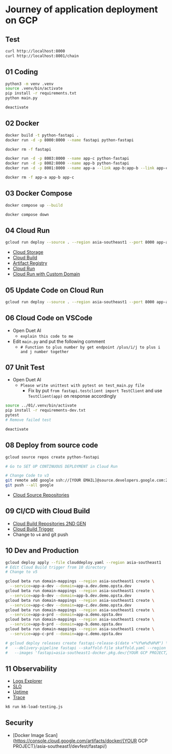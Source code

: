 # Journey of application deployment on GCP

## Test

```bash
curl http://localhost:8000
curl http://localhost:8001/chain
```

## 01 Coding

```bash
python3 -m venv .venv
source .venv/bin/activate
pip install -r requirements.txt
python main.py

deactivate
```

## 02 Docker

```bash
docker build -t python-fastapi .
docker run -d -p 8000:8000 --name fastapi python-fastapi

docker rm -f fastapi

docker run -d -p 8003:8000 --name app-c python-fastapi
docker run -d -p 8002:8000 --name app-b python-fastapi
docker run -d -p 8001:8000 --name app-a --link app-b:app-b --link app-c:app-c python-fastapi

docker rm -f app-a app-b app-c
```

## 03 Docker Compose

```bash
docker compose up --build

docker compose down
```

## 04 Cloud Run

```bash
gcloud run deploy --source . --region asia-southeast1 --port 8000 app-a --allow-unauthenticated --quiet
```

* [Cloud Storage](https://console.cloud.google.com/storage/browser)
* [Cloud Build](https://console.cloud.google.com/cloud-build/builds)
* [Artifact Registry](https://console.cloud.google.com/artifacts)
* [Cloud Run](https://console.cloud.google.com/run)
* [Cloud Run with Custom Domain](https://console.cloud.google.com/run/domains)

## 05 Update Code on Cloud Run

```bash
gcloud run deploy --source . --region asia-southeast1 --port 8000 app-a --allow-unauthenticated
```

## 06 Cloud Code on VSCode

* Open Duet AI
  * `explain this code to me`
* Edit `main.py` and put the following comment
  * `# Function to plus number by get endpoint /plus/i/j to plus i and j number together`

## 07 Unit Test

* Open Duet AI
  * `Please write unittest with pytest on test_main.py file`
    * Fix by put `from fastapi.testclient import TestClient` and use `TestClient(app)` on response accordingly

```bash
source ../01/.venv/bin/activate
pip install -r requirements-dev.txt
pytest
# Remove failed test

deactivate
```

## 08 Deploy from source code

```bash
gcloud source repos create python-fastapi

# Go to SET UP CONTINUOUS DEPLOYMENT in Cloud Run

# Change Code to v3
git remote add google ssh://[YOUR EMAIL]@source.developers.google.com:2022/p/{YOUR GCP PROJECT}/r/python-fastapi
git push --all google
```

* [Cloud Source Repositories](https://source.cloud.google.com)

## 09 CI/CD with Cloud Build

* [Cloud Build Repositories 2ND GEN](https://console.cloud.google.com/cloud-build/repositories/2nd-gen)
* [Cloud Build Trigger](https://console.cloud.google.com/cloud-build/triggers)
* Change to `v4` and git push

## 10 Dev and Production

```bash
gcloud deploy apply --file clouddeploy.yaml --region asia-southeast1
# Edit Cloud Build trigger from 10 directory 
# Change to v5

gcloud beta run domain-mappings --region asia-southeast1 create \
  --service=app-a-dev --domain=app-a.dev.demo.opsta.dev
gcloud beta run domain-mappings --region asia-southeast1 create \
  --service=app-b-dev --domain=app-b.dev.demo.opsta.dev
gcloud beta run domain-mappings --region asia-southeast1 create \
  --service=app-c-dev --domain=app-c.dev.demo.opsta.dev
gcloud beta run domain-mappings --region asia-southeast1 create \
  --service=app-a-prd --domain=app-a.demo.opsta.dev
gcloud beta run domain-mappings --region asia-southeast1 create \
  --service=app-b-prd --domain=app-b.demo.opsta.dev
gcloud beta run domain-mappings --region asia-southeast1 create \
  --service=app-c-prd --domain=app-c.demo.opsta.dev

# gcloud deploy releases create fastapi-release-$(date +"%Y%m%d%H%M") \
#   --delivery-pipeline fastapi --skaffold-file skaffold.yaml --region asia-southeast1 \
#   --images 'fastapi=asia-southeast1-docker.pkg.dev/{YOUR GCP PROJECT}/devfest/fastapi@sha256:87ded8770178d25b286ef74f332fb2574300ab83a97bf672940bbede3dae6de1'
```

## 11 Observability

* [Logs Explorer](https://console.cloud.google.com/logs/query)
* [SLO](https://console.cloud.google.com/monitoring/services)
* [Uptime](https://console.cloud.google.com/monitoring/uptime)
* [Trace](https://console.cloud.google.com/traces/list)

```bash
k6 run k6-load-testing.js
```

## Security

* [Docker Image Scan](https://console.cloud.google.com/artifacts/docker/{YOUR GCP PROJECT}/asia-southeast1/devfest/fastapi/)
